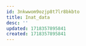 ```yaml
---
id: 3nkwwom9ozjp8t7lr8bkbto
title: Inat_data
desc: ''
updated: 1718357895841
created: 1718357895841
---
```

